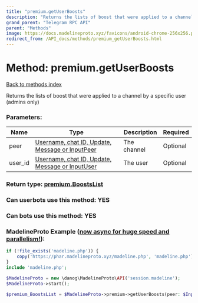 ```yaml
---
title: "premium.getUserBoosts"
description: "Returns the lists of boost that were applied to a channel by a specific user (admins only)"
grand_parent: "Telegram RPC API"
parent: "Methods"
image: https://docs.madelineproto.xyz/favicons/android-chrome-256x256.png
redirect_from: /API_docs/methods/premium_getUserBoosts.html
---
```

# Method: premium.getUserBoosts
[Back to methods index](index.html)



Returns the lists of boost that were applied to a channel by a specific user (admins only)

### Parameters:

| Name     |    Type       | Description | Required |
|----------|---------------|-------------|----------|
|peer|[Username, chat ID, Update, Message or InputPeer](/API_docs/types/InputPeer.html) | The channel | Optional|
|user\_id|[Username, chat ID, Update, Message or InputUser](/API_docs/types/InputUser.html) | The user | Optional|


### Return type: [premium.BoostsList](/API_docs/types/premium.BoostsList.html)

### Can userbots use this method: **YES**

### Can bots use this method: **YES**


### MadelineProto Example ([now async for huge speed and parallelism!](https://docs.madelineproto.xyz/docs/ASYNC.html)):


```php
if (!file_exists('madeline.php')) {
    copy('https://phar.madelineproto.xyz/madeline.php', 'madeline.php');
}
include 'madeline.php';

$MadelineProto = new \danog\MadelineProto\API('session.madeline');
$MadelineProto->start();

$premium_BoostsList = $MadelineProto->premium->getUserBoosts(peer: $InputPeer, user_id: $InputUser, );
```

